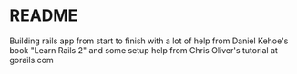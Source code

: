 # README

Building rails app from start to finish with a lot of help from Daniel Kehoe's book "Learn Rails 2" and some setup help from Chris Oliver's tutorial at gorails.com